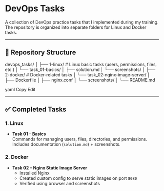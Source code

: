 # DevOps Tasks  

A collection of DevOps practice tasks that I implemented during my training.  
The repository is organized into separate folders for Linux and Docker tasks.  

---

## 📂 Repository Structure  

devops_tasks/
│
├── 1-linux/ # Linux basic tasks (users, permissions, files, etc.)
│ └── task_01-basics/
│ ├── solution.md
│ └── screenshots/
│
├── 2-docker/ # Docker-related tasks
│ └── task_02-nginx-image-server/
│ ├── Dockerfile
│ ├── nginx.conf
│ └── screenshots/
│
└── README.md

yaml
Copy
Edit

---

## ✅ Completed Tasks  

### 1. Linux  
- **Task 01 – Basics**  
  Commands for managing users, files, directories, and permissions.  
  Includes documentation (`solution.md`) + screenshots.  

### 2. Docker  
- **Task 02 – Nginx Static Image Server**  
  - Installed Nginx  
  - Created custom config to serve static images on port `8080`  
  - Verified using browser and screenshots


